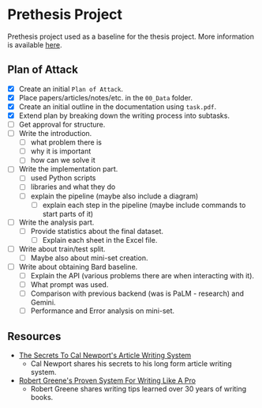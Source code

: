 # Prethesis Project

Prethesis project used as a baseline for the thesis project. More information is available [here](https://dse.fmi.uni-sofia.bg/graduation-bg.htm).

## Plan of Attack

- [X] Create an initial `Plan of Attack`.
- [X] Place papers/articles/notes/etc. in the `00_Data` folder.
- [X] Create an initial outline in the documentation using `task.pdf`.
- [X] Extend plan by breaking down the writing process into subtasks.
- [ ] Get approval for structure.
- [ ] Write the introduction.
  - [ ] what problem there is
  - [ ] why it is important
  - [ ] how can we solve it
- [ ] Write the implementation part.
  - [ ] used Python scripts
  - [ ] libraries and what they do
  - [ ] explain the pipeline (maybe also include a diagram)
    - [ ] explain each step in the pipeline (maybe include commands to start parts of it)
- [ ] Write the analysis part.
  - [ ] Provide statistics about the final dataset.
    - [ ] Explain each sheet in the Excel file.
- [ ] Write about train/test split.
  - [ ] Maybe also about mini-set creation.
- [ ] Write about obtaining Bard baseline.
  - [ ] Explain the API (various problems there are when interacting with it).
  - [ ] What prompt was used.
  - [ ] Comparison with previous backend (was is PaLM - research) and Gemini.
  - [ ] Performance and Error analysis on mini-set.

## Resources

- [The Secrets To Cal Newport's Article Writing System](https://www.youtube.com/watch?v=gErbZ3A6ozM)
  - Cal Newport shares his secrets to his long form article writing system.
- [Robert Greene's Proven System For Writing Like A Pro](https://www.youtube.com/watch?v=E0S9DhDecWE)
  - Robert Greene shares writing tips learned over 30 years of writing books.
